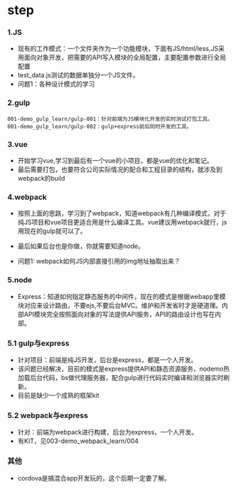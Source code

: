 # step

### 1.JS

* 现有的工作模式：一个文件夹作为一个功能模块，下面有JS/html/less,JS采用面向对象开发，把需要的API写入模块的全局配置，主要配置参数进行全局配置
* test_data.js测试的数据单独分一个JS文件。
* 问题1：各种设计模式的学习

### 2.gulp

```
001-demo_gulp_learn/gulp-001：针对前端为JS模块化开发的实时测试打包工具。
001-demo_gulp_learn/gulp-002：gulp+express前后同时开发的工具。
```

### 3.vue

* 开始学习vue,学习到最后有一个vue的小项目，都是vue的优化和笔记。
* 最后需要打包，也要符合公司实际情况的配合和工程目录的结构，就涉及到webpack的build

### 4.webpack

* 按照上面的思路，学习到了webpack，知道webpack有几种编译模式，对于纯JS项目和vue项目更适合用是什么编译工具。vue建议用webpack就行，js用现在的gulp就可以了。
* 最后如果后台也是你做，你就需要知道node。

* 问题1: webpack如何JS内部直接引用的img地址抽取出来？


### 5.node

* Express：知道如何指定静态服务的中间件，现在的模式是根据webapp里模块对应来设计路由，不要ejs,不要后台MVC。维护和开发省时才是硬道理。内部API模块完全按照面向对象的写法提供API服务，API的路由设计也写在内部。

### 5.1 gulp与express

* 针对项目：前端是纯JS开发，后台是express，都是一个人开发。
* 该问题已经解决，目前的模式是express提供API和静态资源服务，nodemo热加载后台代码，bs做代理服务器，配合gulp进行代码实时编译和浏览器实时刷新。
* 目前是缺少一个成熟的框架kit

### 5.2 webpack与express

* 针对：前端为webpack进行构建，后台为express，一个人开发。
* 有KIT，见003-demo_webpack_learn/004


### 其他

* cordova是搞混合app开发玩的，这个后期一定要了解。



